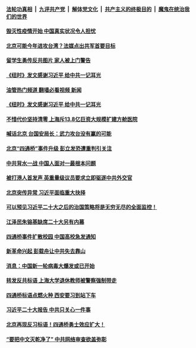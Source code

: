 ####  [法轮功真相](../../../../basic/blob/master/README.md?t=10220931) &nbsp;|&nbsp; [九评共产党](../../../../9ping.md/blob/master/README.md?t=10220931) &nbsp;|&nbsp; [解体党文化](../../../../jtdwh.md/blob/master/README.md?t=10220931)  &nbsp;|&nbsp; [共产主义的终极目的](../../../../gczydzjmd.md/blob/master/README.md?t=10220931) &nbsp;|&nbsp; [魔鬼在统治我们的世界](../../../../mgztzwmdsj.md/blob/master/README.md?t=10220931) 

#### [毁灭性疫情开始 中国真实状况令人担忧](../pages/soh186/664188.md?t=10220931) 
#### [北京可能今年进攻台湾？法媒点出共军首要目标](../pages/soh186/664053.md?t=10220931) 
#### [留学生勇传反共图片 家人被上门警告](../pages/soh186/664056.md?t=10220931) 
#### [《纽时》发文感谢习近平 给中共一记耳光](../pages/soh186/663885.md?t=10220931) 
#### [油管热门频道 翻墙必看视频 新闻](http://209.250.226.216:81/youtube.html?10220931)
#### [《纽时》发文感谢习近平 给中共一记耳光](../pages/soh186/663885.md?t=10220931) 
#### [不惜代价坚持清零 上海斥13.8亿巨资大规模扩建方舱医院](../pages/soh186/663906.md?t=10220931) 
#### [喊话北京 台国安局长：武力攻台没有赢的可能](../pages/soh186/663897.md?t=10220931) 
#### [北京“四通桥”事件升级  彭立发恐遭重判引关注](../pages/soh186/663891.md?t=10220931) 
#### [中共背水一战 中国人面对一最根本问题](../pages/soh186/663768.md?t=10220931) 
#### [被打港人首发声 英重量级议员要求立即驱逐中共外交官](../pages/soh186/663771.md?t=10220931) 
#### [北京突传异常 习近平面临重大抉择](../pages/soh186/663414.md?t=10220931) 
#### [可以预见习近平二十大之后的治国策略将是无穷无尽的全面监控！](../pages/soh186/663489.md?t=10220931) 
#### [江泽民朱镕基缺席二十大另有内幕](../pages/soh186/663252.md?t=10220931) 
#### [四通桥事件扩散校园 中国高校急发通知](../pages/soh186/663255.md?t=10220931) 
#### [新革命兴起 彭载舟让中共失去靠山](../pages/soh186/663111.md?t=10220931) 
#### [消息：中国新一轮病毒大爆发或已开始](../pages/soh186/663114.md?t=10220931) 
#### [转发反共标语 上海大学退休教师被警察强制带走](../pages/soh186/662952.md?t=10220931) 
#### [四通桥标语点燃火种 西安要习到站下车](../pages/soh186/662859.md?t=10220931) 
#### [习近平二十大报告 中共只关心一件事](../pages/soh186/662856.md?t=10220931) 
#### [北京再现反习标语！四通桥勇士效应扩大！](../pages/soh186/662721.md?t=10220931) 
#### [“要把中文灭乾净了” 中共网络审查欲盖弥彰](../pages/soh186/662724.md?t=10220931) 
<img src='http://gfw-breaker.win/goodnews/indexes/soh186.md' width='0px' height='0px'/>
